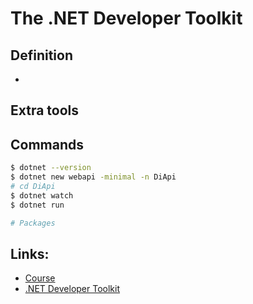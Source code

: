 # The .NET Developer Toolkit

## Definition
*  

## Extra tools
<!-- * Postman
* DBeaver -->


## Commands
```Bash
$ dotnet --version
$ dotnet new webapi -minimal -n DiApi
# cd DiApi
$ dotnet watch
$ dotnet run

# Packages
```

## Links:
* [Course](https://www.youtube.com/watch?v=Rqz9XiSqH3E)
* [.NET Developer Toolkit](https://lesjackson.net/course/dotnet-developer-toolkit)
